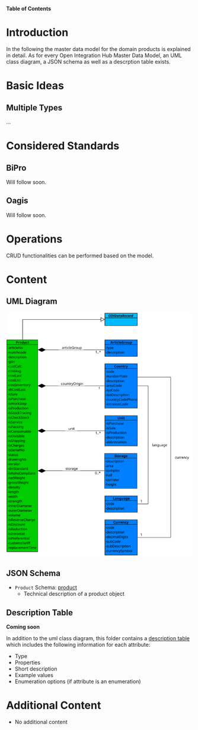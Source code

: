 **Table of Contents**


# Introduction

In the following the master data model for the domain products is explained in detail. As for every Open Integration Hub Master Data Model, an UML class diagram, a JSON schema as well as a descrption table exists.

# Basic Ideas
## Multiple Types
...

# Considered Standards
## BiPro
Will follow soon.

## Oagis
Will follow soon.

# Operations
CRUD functionalities can be performed based on the model.

# Content

## UML Diagram

![MasterDataModelAddressesV2](Assets/OIHDataModelProducts.svg)

## JSON Schema

- `Product` Schema: [product](../../src/main/schema/products/product.json)
  - Technical description of a product object

## Description Table
**Coming soon**

In addition to the uml class diagram, this folder contains a [description table](ProductModelDescriptionTable.md) which includes the following information for each attribute:
- Type
- Properties
- Short description
- Example values
- Enumeration options (if attribute is an enumeration)

# Additional Content

- No additional content
